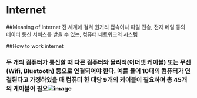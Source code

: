 # Internet

##Meaning of Internet
전 세계에 걸쳐 원거리 접속이나 파일 전송, 전자 메일 등의 데이터 통신 서비스를 받을 수 있는, 컴퓨터 네트워크의 시스템

##How to work internet
### 두 개의 컴퓨터가 통신할 때 다른 컴퓨터와 물리적(이더넷 케이블) 또는 무선(Wifi, Bluetooth) 등으로 연결되어야 한다. 예를 들어 10대의 컴퓨터가 연결된다고 가정하였을 때 컴퓨터 한 대당 9개의 케이블이 필요하며 총 45개의 케이블이 필요![image](https://user-images.githubusercontent.com/82091740/187463681-7c65915e-c093-4a4c-9bd6-e39f5edc7c76.png)

